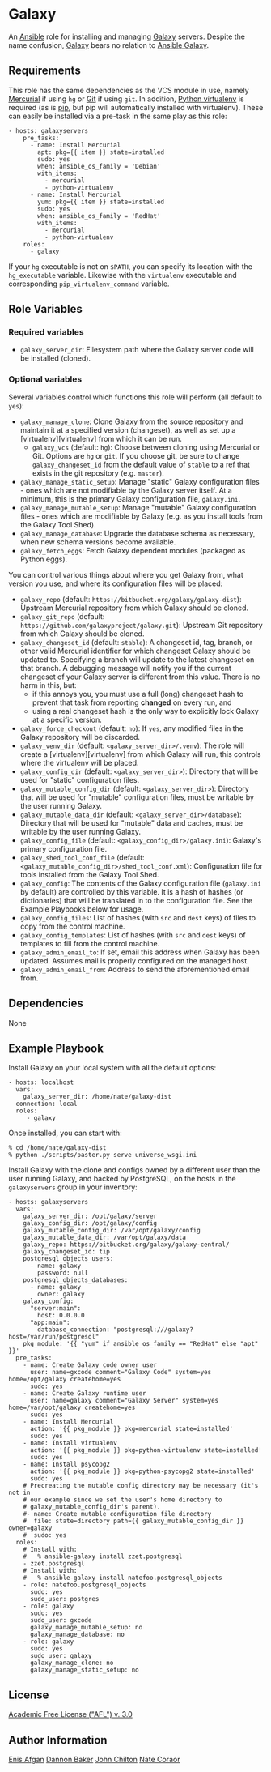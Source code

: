 Galaxy
======

An [Ansible][ansible] role for installing and managing [Galaxy][galaxyproject]
servers.  Despite the name confusion, [Galaxy][galaxyproject] bears no relation
to [Ansible Galaxy][ansiblegalaxy].

[ansible]: http://www.ansible.com/
[galaxyproject]: https://galaxyproject.org/
[ansiblegalaxy]: https://galaxy.ansible.com/

Requirements
------------

This role has the same dependencies as the VCS module in use, namely
[Mercurial][hg] if using `hg` or [Git][git] if using `git`.  In addition,
[Python virtualenv][venv] is required (as is [pip][pip], but pip will
automatically installed with virtualenv). These can easily be installed via a
pre-task in the same play as this role:

    - hosts: galaxyservers
        pre_tasks:
          - name: Install Mercurial
            apt: pkg={{ item }} state=installed
            sudo: yes
            when: ansible_os_family = 'Debian'
            with_items:
              - mercurial
              - python-virtualenv
          - name: Install Mercurial
            yum: pkg={{ item }} state=installed
            sudo: yes
            when: ansible_os_family = 'RedHat'
            with_items:
              - mercurial
              - python-virtualenv
        roles:
          - galaxy

If your `hg` executable is not on `$PATH`, you can specify its location with
the `hg_executable` variable. Likewise with the `virtualenv` executable and
corresponding `pip_virtualenv_command` variable.

[hg]: http://mercurial.selenic.com/
[git]: http://git-scm.com/
[venv]: http://virtualenv.readthedocs.org/
[pip]: http://pip.readthedocs.org/

Role Variables
--------------

### Required variables ###

- `galaxy_server_dir`: Filesystem path where the Galaxy server code will be
  installed (cloned).

### Optional variables ###

Several variables control which functions this role will perform (all default
to `yes`):

- `galaxy_manage_clone`: Clone Galaxy from the source repository and maintain
  it at a specified version (changeset), as well as set up a
  [virtualenv][virtualenv] from which it can be run.
    - `galaxy_vcs` (default: `hg`): Choose between cloning using Mercurial or
      Git. Options are `hg` or `git`. If you choose git, be sure to change
      `galaxy_changeset_id` from the default value of `stable` to a ref that
      exists in the git repository (e.g. `master`).
- `galaxy_manage_static_setup`: Manage "static" Galaxy configuration files -
  ones which are not modifiable by the Galaxy server itself. At a minimum, this
  is the primary Galaxy configuration file, `galaxy.ini`.
- `galaxy_manage_mutable_setup`: Manage "mutable" Galaxy configuration files -
  ones which are modifiable by Galaxy (e.g. as you install tools from the
  Galaxy Tool Shed).
- `galaxy_manage_database`: Upgrade the database schema as necessary, when new
  schema versions become available.
- `galaxy_fetch_eggs`: Fetch Galaxy dependent modules (packaged as Python
  eggs).

You can control various things about where you get Galaxy from, what version
you use, and where its configuration files will be placed:

- `galaxy_repo` (default: `https://bitbucket.org/galaxy/galaxy-dist`): Upstream
  Mercurial repository from which Galaxy should be cloned.
- `galaxy_git_repo` (default: `https://github.com/galaxyproject/galaxy.git`):
  Upstream Git repository from which Galaxy should be cloned.
- `galaxy_changeset_id` (default: `stable`): A changeset id, tag, branch, or
  other valid Mercurial identifier for which changeset Galaxy should be updated
  to. Specifying a branch will update to the latest changeset on that branch. A
  debugging message will notify you if the current changeset of your Galaxy
  server is different from this value. There is no harm in this, but:
    - if this annoys you, you must use a full (long) changeset hash to prevent
      that task from reporting **changed** on every run, and
    - using a real changeset hash is the only way to explicitly lock Galaxy at
      a specific version.
- `galaxy_force_checkout` (default: `no`): If `yes`, any modified files in the
  Galaxy repository will be discarded.
- `galaxy_venv_dir` (default: `<galaxy_server_dir>/.venv`): The role will
  create a [virtualenv][virtualenv] from which Galaxy will run, this controls
  where the virtualenv will be placed.
- `galaxy_config_dir` (default: `<galaxy_server_dir>`): Directory that will be
  used for "static" configuration files.
- `galaxy_mutable_config_dir` (default: `<galaxy_server_dir>`): Directory that
  will be used for "mutable" configuration files, must be writable by the user
  running Galaxy.
- `galaxy_mutable_data_dir` (default: `<galaxy_server_dir>/database`):
  Directory that will be used for "mutable" data and caches, must be writable
  by the user running Galaxy.
- `galaxy_config_file` (default: `<galaxy_config_dir>/galaxy.ini`):
  Galaxy's primary configuration file.
- `galaxy_shed_tool_conf_file` (default:
  `<galaxy_mutable_config_dir>/shed_tool_conf.xml`): Configuration file for
  tools installed from the Galaxy Tool Shed.
- `galaxy_config`: The contents of the Galaxy configuration file
  (`galaxy.ini` by default) are controlled by this variable. It is a hash of
  hashes (or dictionaries) that will be translated in to the configuration
  file. See the Example Playbooks below for usage.
- `galaxy_config_files`: List of hashes (with `src` and `dest` keys) of files
  to copy from the control machine.
- `galaxy_config_templates`: List of hashes (with `src` and `dest` keys) of
  templates to fill from the control machine.
- `galaxy_admin_email_to`: If set, email this address when Galaxy has been
  updated. Assumes mail is properly configured on the managed host.
- `galaxy_admin_email_from`: Address to send the aforementioned email from.

Dependencies
------------

None

Example Playbook
----------------

Install Galaxy on your local system with all the default options:

    - hosts: localhost
      vars:
        galaxy_server_dir: /home/nate/galaxy-dist
      connection: local
      roles:
         - galaxy

Once installed, you can start with:

    % cd /home/nate/galaxy-dist
    % python ./scripts/paster.py serve universe_wsgi.ini

Install Galaxy with the clone and configs owned by a different user than the
user running Galaxy, and backed by PostgreSQL, on the hosts in the
`galaxyservers` group in your inventory:

    - hosts: galaxyservers
      vars:
        galaxy_server_dir: /opt/galaxy/server
        galaxy_config_dir: /opt/galaxy/config
        galaxy_mutable_config_dir: /var/opt/galaxy/config
        galaxy_mutable_data_dir: /var/opt/galaxy/data
        galaxy_repo: https://bitbucket.org/galaxy/galaxy-central/
        galaxy_changeset_id: tip
        postgresql_objects_users:
          - name: galaxy
            password: null
        postgresql_objects_databases:
          - name: galaxy
            owner: galaxy
        galaxy_config:
          "server:main":
            host: 0.0.0.0
          "app:main":
            database_connection: "postgresql:///galaxy?host=/var/run/postgresql"
        pkg_module: '{{ "yum" if ansible_os_family == "RedHat" else "apt" }}'
      pre_tasks:
        - name: Create Galaxy code owner user
          user: name=gxcode comment="Galaxy Code" system=yes home=/opt/galaxy createhome=yes
          sudo: yes
        - name: Create Galaxy runtime user
          user: name=galaxy comment="Galaxy Server" system=yes home=/var/opt/galaxy createhome=yes
          sudo: yes
        - name: Install Mercurial
          action: '{{ pkg_module }} pkg=mercurial state=installed'
          sudo: yes
        - name: Install virtualenv
          action: '{{ pkg_module }} pkg=python-virtualenv state=installed'
          sudo: yes
        - name: Install psycopg2
          action: '{{ pkg_module }} pkg=python-psycopg2 state=installed'
          sudo: yes
        # Precreating the mutable config directory may be necessary (it's not in
        # our example since we set the user's home directory to
        # galaxy_mutable_config_dir's parent).
        #- name: Create mutable configuration file directory
        #  file: state=directory path={{ galaxy_mutable_config_dir }} owner=galaxy
        #  sudo: yes
      roles:
        # Install with:
        #   % ansible-galaxy install zzet.postgresql
        - zzet.postgresql
        # Install with:
        #   % ansible-galaxy install natefoo.postgresql_objects
        - role: natefoo.postgresql_objects
          sudo: yes
          sudo_user: postgres
        - role: galaxy
          sudo: yes
          sudo_user: gxcode
          galaxy_manage_mutable_setup: no
          galaxy_manage_database: no
        - role: galaxy
          sudo: yes
          sudo_user: galaxy
          galaxy_manage_clone: no
          galaxy_manage_static_setup: no

License
-------

[Academic Free License ("AFL") v. 3.0][afl]

[afl]: http://opensource.org/licenses/AFL-3.0

Author Information
------------------

[Enis Afgan](https://github.com/afgane)
[Dannon Baker](https://github.com/dannon)
[John Chilton](https://github.com/jmchilton)
[Nate Coraor](https://github.com/natefoo)
